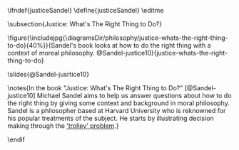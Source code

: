 \ifndef{justiceSandel}
\define{justiceSandel}
\editme

\subsection{Justice: What's The Right Thing to Do?}

\figure{\includejpg{\diagramsDir/philosophy/justice-whats-the-right-thing-to-do}{40%}}{Sandel's book looks at how to do the right thing with a context of moreal philosophy. @Sandel-justice10}{justice-whats-the-right-thing-to-do}

\slides{@Sandel-jusrtice10}

\notes{In the book "Justice: What's The Right Thing to Do?" [@Sandel-justice10] Michael Sandel aims to help us answer questions about how to do the right thing by giving some context and background in moral philosophy. Sandel is a philosopher based at Harvard University who is reknowned for his popular treatments of the subject. He starts by illustrating decision making through the ['trolley' problem](https://en.wikipedia.org/wiki/Trolley_problem).}

\endif
